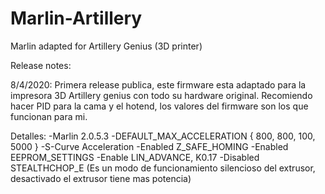 # Marlin-Artillery
Marlin adapted for Artillery Genius (3D printer)

Release notes:

8/4/2020:
Primera release publica, este firmware esta adaptado para la impresora 3D Artillery genius con todo su hardware original.
Recomiendo hacer PID para la cama y el hotend, los valores del firmware son los que funcionan para mi.

Detalles:
-Marlin 2.0.5.3
-DEFAULT_MAX_ACCELERATION      { 800, 800, 100, 5000 }
-S-Curve Acceleration 
-Enabled Z_SAFE_HOMING
-Enabled EEPROM_SETTINGS
-Enable LIN_ADVANCE, K0.17
-Disabled STEALTHCHOP_E (Es un modo de funcionamiento silencioso del extrusor, desactivado el extrusor tiene mas potencia)
